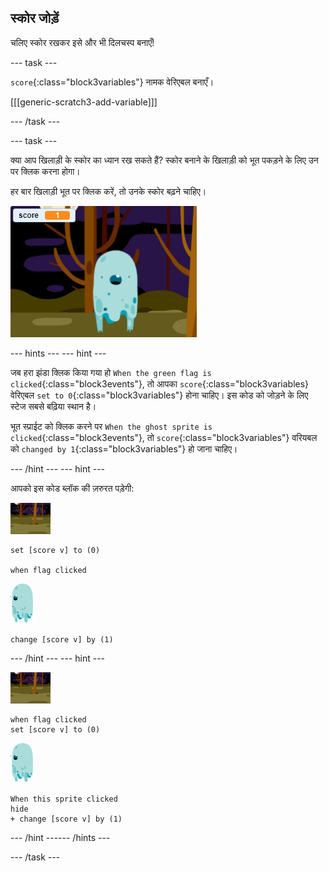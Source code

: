 ## स्कोर जोड़ें

चलिए स्कोर रखकर इसे और भी दिलचस्प बनाएँ!

--- task ---

`score`{:class="block3variables"} नामक वेरिएबल बनाएँ।

[[[generic-scratch3-add-variable]]]

--- /task ---

--- task ---

क्या आप खिलाड़ी के स्कोर का ध्यान रख सकते हैं? स्कोर बनाने के खिलाड़ी को भूत पकड़ने के लिए उन पर क्लिक करना होगा।

हर बार खिलाड़ी भूत पर क्लिक करें, तो उनके स्कोर बढ़ने चाहिए।

![स्कोर बढ़ाना](images/ghost-score-test.png)

--- hints ---
 --- hint ---

जब हरा झंडा क्लिक किया गया हो `When the green flag is clicked`{:class="block3events"}, तो आपका `score`{:class="block3variables} वेरिएबल `set to 0`{:class="block3variables"} होना चाहिए। इस कोड को जोड़ने के लिए स्टेज सबसे बढ़िया स्थान है।

भूत स्प्राईट को क्लिक करने पर `When the ghost sprite is clicked`{:class="block3events"}, तो `score`{:class="block3variables"} वरियबल को `changed by 1`{:class="block3variables"} हो जाना चाहिए।

--- /hint --- --- hint ---

आपको इस कोड ब्लॉक की ज़रुरत पड़ेगी:

![बैकड्रॉप आइकन](images/ghost-backdrop.png)

```blocks3
set [score v] to (0)

when flag clicked
```

![भूत स्प्राइट](images/ghost-sprite.png)

```blocks3
change [score v] by (1)
```

--- /hint --- --- hint ---

![बैकड्रॉप आइकन](images/ghost-backdrop.png)

```blocks3
when flag clicked
set [score v] to (0)
```

![भूत स्प्राइट](images/ghost-sprite.png)

```blocks3
When this sprite clicked
hide
+ change [score v] by (1)
```

--- /hint ------ /hints ---

--- /task ---